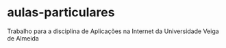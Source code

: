 # aulas-particulares
Trabalho para a disciplina de Aplicações na Internet da Universidade Veiga de Almeida

